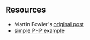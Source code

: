 ## Resources
- Martin Fowler's [original post](https://martinfowler.com/articles/injection.html)
- [simple PHP example](https://code.tutsplus.com/tutorials/dependency-injection-in-php--net-28146)
